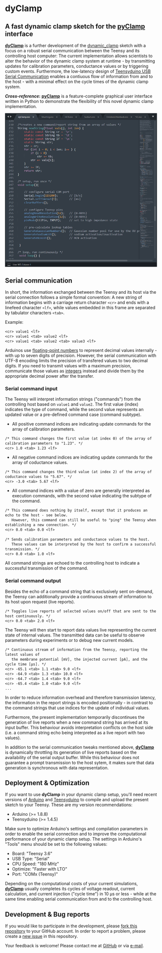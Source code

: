 # dyClamp

## A fast dynamic clamp sketch for the [pyClamp](https://github.com/christianrickert/pyClamp) interface

**[dyClamp](https://github.com/christianrickert/dyClamp/)** is a further development of the [dynamic_clamp](https://github.com/nsdesai/dynamic_clamp) sketch with a focus on a robust serial communication between the Teensy and its controlling host computer: The current implementation allows scientists to alter the behavior of the dynamic clamp system at runtime - by transmitting updates for calibration parameters, conductance values or by triggering custom events. Furthermore, the low-latency design of [Teensyduino USB Serial Communication](https://www.pjrc.com/teensy/td_serial.html) enables a contiuous flow of information from and to the host - with a minimal effect on the cycle times of the dynamic clamp system.

**_Cross-reference_:** **[pyClamp](https://github.com/christianrickert/pyClamp)** is a feature-complete graphical user interface written in Python to demonstrate the flexibility of this novel dynamic clamp implementation.

![Screenshot](https://github.com/christianrickert/dyClamp/blob/master/media/dyClamp.png)

## Serial communication

In short, the information exchanged between the Teensy and its host via the serial connection follows a simple formal convention: A new string of information begins with a carriage return character `<cr>` and ends with a linefeed character `<lf>`, while values embedded in this frame are separated by tabulator characters `<tab>`.

Example:
```
<cr> value1 <lf>
<cr> value1 <tab> value2 <lf>
<cr> value1 <tab> value2 <tab> value3 <lf>
```

Arduinos use [floating-point numbers](https://www.arduino.cc/reference/en/language/variables/data-types/float/) to represent decimal values internally - with up to seven digits of precision. However, the serial communication with UTF-8 encoding limits the precision of transfered values to two decimal digits. If you need to transmit values with a maximum precision, communicate those values as [integers](https://www.arduino.cc/reference/en/language/variables/data-types/int/) instead and divide them by the appropriate decimal power after the transfer.

### Serial command input

The Teensy will interpret information strings ("commands") from the controlling host based on `value1` and `value2`. The first value (index) indicates the type of command, while the second value represents an updated value or a pre-defined command case (command subtype).

- All positive command indices are indicating update commands for the array of calibration parameters.
```
/* This command changes the first value (at index 0) of the array of calibration parameters to "1.23". */
<cr> 1.0 <tab> 1.23 <lf>
```

- All negative command indices are indicating update commands for the array of coductance values.
```
/* This command changes the third value (at index 2) of the array of coductance values to "5.67". */
<cr> -3.0 <tab> 5.67 <lf>
```

- All command indices with a value of zero are generally interpreted as execution commands, with the second value indicating the subtype of the command.
```
/* This command does nothing by itself, except that it produces an echo to the host - see below.
   However, this command can still be useful to "ping" the Teensy when establishing a new connection. */
<cr> 0.0 <tab> 0.0 <lf>

/* Sends calibration parameters and conductance values to the host.
   These values can be interpreted by the host to confirm a successful transmission. */
<cr> 0.0 <tab> 1.0 <lf>
```

All command strings are echoed to the controlling host to indicate a successful transmission of the command.

### Serial command output

Besides the echo of a command string that is exclusively sent on-demand, the Teensy can additionally provide a continuous stream of information to its host upon request (live reports).
```
/* Toggles live reports of selected values on/off that are sent to the host continuously. */
<cr> 0.0 <tab> 2.0 <lf>
```
The Teensy will then start to report data values live representing the current state of internal values.
The transmitted data can be useful to observe parameters during experiments or to debug new current models.
```
/* Continuous stream of information from the Teensy, reporting the latest values of
   the membrane potential [mV], the injected current [pA], and the cycle time [µs]. */
<cr> -65.1 <tab> 1.1 <tab> 9.0 <lf>
<cr> -64.9 <tab> 1.3 <tab> 10.0 <lf>
<cr> -64.7 <tab> 1.4 <tab> 9.0 <lf>
<cr> -65.4 <tab> 1.0 <tab> 9.0 <lf>
...
```

In order to reduce information overhead and therefore transmission latency, the information in the report strings is encoded positionally - in contrast to the command strings that use indices for the update of individual values.

Furthermore, the present implementation temporarily discontinues the generation of live reports when a new command string has arrived at its input buffer. This behaviour avoids interpretation conflicts on the host side (i.e. a command string echo being interpreted as a live report with two values).

In addition to the serial communication tweaks mentioned above, **[dyClamp](https://github.com/christianrickert/dyClamp/)** is dynamically throttling its generation of live reports based on the availability of the serial output buffer. While this behaviour does not guarantee a prompt transmission to the host sytem, it makes sure that data generation is synchronous with data representation.

## Deployment & Optimization

If you want to use **dyClamp** in your dynamic clamp setup, you'll need recent versions of [Arduino](https://www.arduino.cc/en/Main/Software) and [Teensyduino](https://www.pjrc.com/teensy/td_download.html) to compile and upload the present sketch to your Teensy. These are my version recommendations:

- Arduino      (>= 1.8.8)
- Teensyduino  (>= 1.4.5)

Make sure to optimize Arduino's settings and compilation parameters in order to enable the serial connection and to improve the computational performance of your dynamic clamp setup. The settings in Arduino's "Tools" menu should be set to the following values:

- Board:       "Teensy 3.6"
- USB Type:    "Serial"
- CPU Speed:   "180 MHz"
- Optimize:    "Faster with LTO"
- Port:        "COMx (Teensy)"

Depending on the computational costs of your current simulations, **[dyClamp](https://github.com/christianrickert/dyClamp/)** usually completes its cycles of voltage readout, current calculation, and current injection ("cycle time") in 10 µs or less - while at the same time enabling serial communication from and to the controlling host.

## Development & Bug reports

If you would like to participate in the development, please [fork this repository](https://help.github.com/articles/fork-a-repo) to your GitHub account. In order to report a problem, please create a [new issue](https://help.github.com/articles/creating-an-issue/) in this repository.

Your feedback is welcome! Please contact me at [GitHub](https://github.com/christianrickert/) or via [e-mail](mailto:mail@crickert.de).

